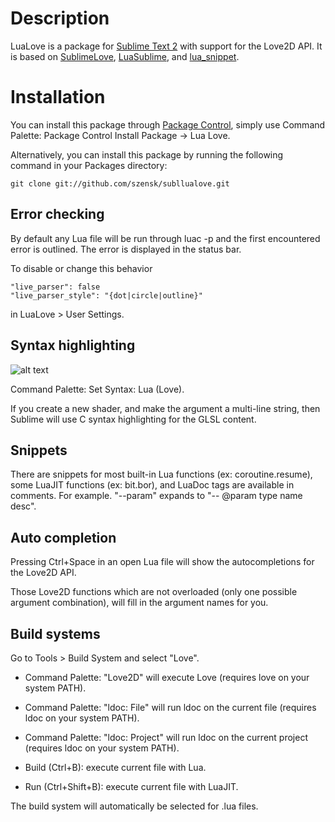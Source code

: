 Description
===========

LuaLove is a package for [Sublime Text 2](http://www.sublimetext.com/2) with support for the Love2D API. It is based on [SublimeLove](https://github.com/minism/SublimeLove), [LuaSublime](https://github.com/rorydriscoll/LuaSublime), and [lua_snippet](https://github.com/yinqiang/lua_snippet).

Installation
============

You can install this package through [Package Control](https://sublime.wbond.net/installation), simply use Command Palette: Package Control Install Package -> Lua Love.

Alternatively, you can install this package by running the following command in your Packages directory:
    
    git clone git://github.com/szensk/subllualove.git

Error checking
--------------
By default any Lua file will be run through luac -p and the first encountered error is outlined. The error is displayed in the status bar.

To disable or change this behavior

    "live_parser": false 
    "live_parser_style": "{dot|circle|outline}"
	
in LuaLove > User Settings. 

Syntax highlighting
-------------------
![alt text](http://i.imgur.com/OEESOtU.png "syntax hightlighting")

Command Palette: Set Syntax: Lua (Love).

If you create a new shader, and make the argument a multi-line string, then Sublime will use C syntax highlighting for the GLSL content.

Snippets
--------
There are snippets for most built-in Lua functions (ex: coroutine.resume), some LuaJIT functions (ex: bit.bor), and LuaDoc tags are available in comments. For example. "--param" expands to "-- @param type name desc".

Auto completion
---------------
Pressing Ctrl+Space in an open Lua file will show the autocompletions for the Love2D API. 

Those Love2D functions which are not overloaded (only one possible argument combination), will fill in the argument names for you.

Build systems
-------------
Go to Tools > Build System and select "Love".  

* Command Palette: "Love2D" will execute Love (requires love on your system PATH).

* Command Palette: "ldoc: File" will run ldoc on the current file (requires ldoc on your system PATH).

* Command Palette: "ldoc: Project" will run ldoc on the current project (requires ldoc on your system PATH).

* Build (Ctrl+B): execute current file with Lua.

* Run (Ctrl+Shift+B): execute current file with LuaJIT.

The build system will automatically be selected for .lua files.
